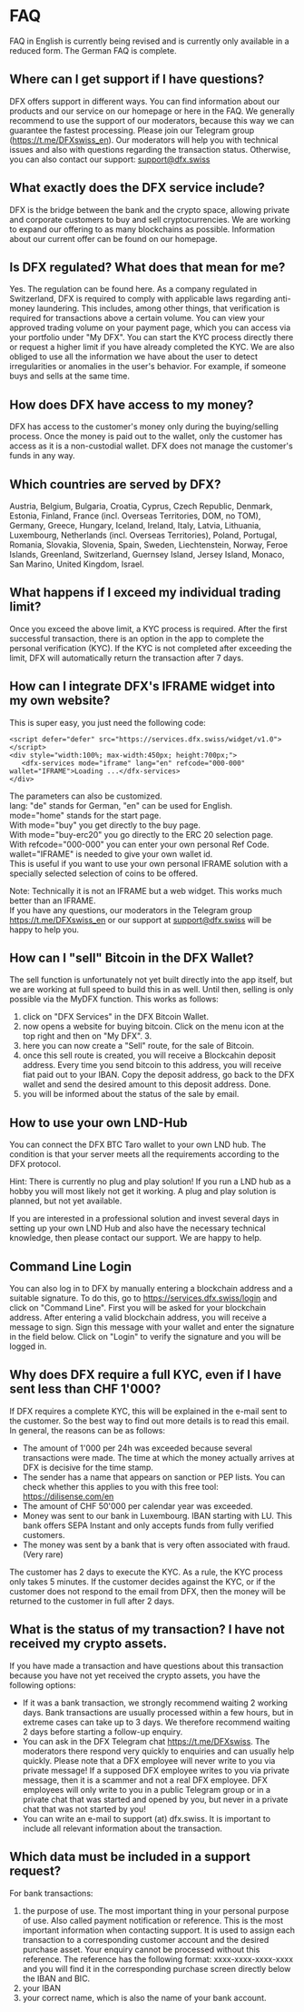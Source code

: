 # FAQ

FAQ in English is currently being revised and is currently only available in a reduced form. The German FAQ is complete. 

## Where can I get support if I have questions?
DFX offers support in different ways. You can find information about our products and our service on our homepage or here in the FAQ. We generally recommend to use the support of our moderators, because this way we can guarantee the fastest processing. Please join our Telegram group (https://t.me/DFXswiss_en). Our moderators will help you with technical issues and also with questions regarding the transaction status. Otherwise, you can also contact our support: support@dfx.swiss

## What exactly does the DFX service include?
DFX is the bridge between the bank and the crypto space, allowing private and corporate customers to buy and sell cryptocurrencies. We are working to expand our offering to as many blockchains as possible. Information about our current offer can be found on our homepage.

## Is DFX regulated? What does that mean for me?
Yes. The regulation can be found here. As a company regulated in Switzerland, DFX is required to comply with applicable laws regarding anti-money laundering. This includes, among other things, that verification is required for transactions above a certain volume. You can view your approved trading volume on your payment page, which you can access via your portfolio under "My DFX". You can start the KYC process directly there or request a higher limit if you have already completed the KYC. We are also obliged to use all the information we have about the user to detect irregularities or anomalies in the user's behavior. For example, if someone buys and sells at the same time.

## How does DFX have access to my money?
DFX has access to the customer's money only during the buying/selling process. Once the money is paid out to the wallet, only the customer has access as it is a non-custodial wallet. DFX does not manage the customer's funds in any way.

## Which countries are served by DFX?
Austria, Belgium, Bulgaria, Croatia, Cyprus, Czech Republic, Denmark, Estonia, Finland, France (incl. Overseas Territories, DOM, no TOM), Germany, Greece, Hungary, Iceland, Ireland, Italy, Latvia, Lithuania, Luxembourg, Netherlands (incl. Overseas Territories), Poland, Portugal, Romania, Slovakia, Slovenia, Spain, Sweden, Liechtenstein, Norway, Feroe Islands, Greenland, Switzerland, Guernsey Island, Jersey Island, Monaco, San Marino, United Kingdom, Israel.

## What happens if I exceed my individual trading limit?
Once you exceed the above limit, a KYC process is required. After the first successful transaction, there is an option in the app to complete the personal verification (KYC). If the KYC is not completed after exceeding the limit, DFX will automatically return the transaction after 7 days.

## How can I integrate DFX's IFRAME widget into my own website?

This is super easy, you just need the following code:

```
<script defer="defer" src="https://services.dfx.swiss/widget/v1.0"></script>
<div style="width:100%; max-width:450px; height:700px;">
   <dfx-services mode="iframe" lang="en" refcode="000-000" wallet="IFRAME">Loading ...</dfx-services>
</div>
```

The parameters can also be customized.    
lang: "de" stands for German, "en" can be used for English.   
mode="home" stands for the start page.   
With mode="buy" you get directly to the buy page.   
With mode="buy-erc20" you go directly to the ERC 20 selection page.   
With refcode="000-000" you can enter your own personal Ref Code.   
wallet="IFRAME" is needed to give your own wallet id.   
This is useful if you want to use your own personal IFRAME solution with a specially selected selection of coins to be offered.   
   
Note: Technically it is not an IFRAME but a web widget. This works much better than an IFRAME.    
If you have any questions, our moderators in the Telegram group https://t.me/DFXswiss_en or our support at support@dfx.swiss will be happy to help you.    

## How can I "sell" Bitcoin in the DFX Wallet?

The sell function is unfortunately not yet built directly into the app itself, but we are working at full speed to build this in as well. Until then, selling is only possible via the MyDFX function. This works as follows:

1. click on "DFX Services" in the DFX Bitcoin Wallet.
2. now opens a website for buying bitcoin. Click on the menu icon at the top right and then on "My DFX". 3.
3. here you can now create a "Sell" route, for the sale of Bitcoin.
4. once this sell route is created, you will receive a Blockcahin deposit address. Every time you send bitcoin to this address, you will receive fiat paid out to your IBAN.
Copy the deposit address, go back to the DFX wallet and send the desired amount to this deposit address. Done.
6. you will be informed about the status of the sale by email. 

## How to use your own LND-Hub
You can connect the DFX BTC Taro wallet to your own LND hub. The condition is that your server meets all the requirements according to the DFX protocol. 

Hint:
There is currently no plug and play solution! If you run a LND hub as a hobby you will most likely not get it working. A plug and play solution is planned, but not yet available. 

If you are interested in a professional solution and invest several days in setting up your own LND Hub and also have the necessary technical knowledge, then please contact our support. We are happy to help. 

## Command Line Login

You can also log in to DFX by manually entering a blockchain address and a suitable signature. To do this, go to https://services.dfx.swiss/login and click on "Command Line". First you will be asked for your blockchain address. After entering a valid blockchain address, you will receive a message to sign. Sign this message with your wallet and enter the signature in the field below. Click on "Login" to verify the signature and you will be logged in. 

## Why does DFX require a full KYC, even if I have sent less than CHF 1'000?

If DFX requires a complete KYC, this will be explained in the e-mail sent to the customer. So the best way to find out more details is to read this email. In general, the reasons can be as follows:

- The amount of 1'000 per 24h was exceeded because several transactions were made. The time at which the money actually arrives at DFX is decisive for the time stamp. 
- The sender has a name that appears on sanction or PEP lists. You can check whether this applies to you with this free tool: https://dilisense.com/en
- The amount of CHF 50'000 per calendar year was exceeded.
- Money was sent to our bank in Luxembourg. IBAN starting with LU. This bank offers SEPA Instant and only accepts funds from fully verified customers. 
- The money was sent by a bank that is very often associated with fraud. (Very rare)

The customer has 2 days to execute the KYC. As a rule, the KYC process only takes 5 minutes. If the customer decides against the KYC, or if the customer does not respond to the email from DFX, then the money will be returned to the customer in full after 2 days. 

## What is the status of my transaction? I have not received my crypto assets.
If you have made a transaction and have questions about this transaction because you have not yet received the crypto assets, you have the following options:
- If it was a bank transaction, we strongly recommend waiting 2 working days. Bank transactions are usually processed within a few hours, but in extreme cases can take up to 3 days. We therefore recommend waiting 2 days before starting a follow-up enquiry.
- You can ask in the DFX Telegram chat https://t.me/DFXswiss. The moderators there respond very quickly to enquiries and can usually help quickly. Please note that a DFX employee will never write to you via private message! If a supposed DFX employee writes to you via private message, then it is a scammer and not a real DFX employee. DFX employees will only write to you in a public Telegram group or in a private chat that was started and opened by you, but never in a private chat that was not started by you!
- You can write an e-mail to support (at) dfx.swiss. It is important to include all relevant information about the transaction.

## Which data must be included in a support request?

For bank transactions:
1. the purpose of use. The most important thing in your personal purpose of use. Also called payment notification or reference. This is the most important information when contacting support. It is used to assign each transaction to a corresponding customer account and the desired purchase asset. Your enquiry cannot be processed without this reference. The reference has the following format: xxxx-xxxx-xxxx-xxxx and you will find it in the corresponding purchase screen directly below the IBAN and BIC.
2. your IBAN
3. your correct name, which is also the name of your bank account. 
     
